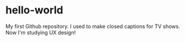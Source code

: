 # hello-world
My first Github repository.
I used to make closed captions for TV shows. Now I'm studying UX design!
